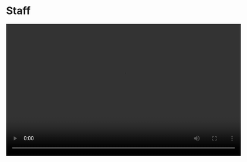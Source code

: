 # Staff
<video width="640" height="360" controls>
  <source src="Viewing_Event_Info_Post-Event.mp4" type="video/mp4">
  Your browser does not support the video tag.
</video>